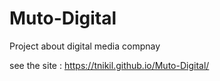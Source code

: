# Muto-Digital
Project about digital media compnay

see the site : https://tnikil.github.io/Muto-Digital/

